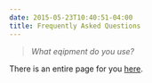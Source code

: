 ```yaml
---
date: 2015-05-23T10:40:51-04:00
title: Frequently Asked Questions
---
```


> *What eqipment do you use?*

There is an entire page for you [here](/tools/).
